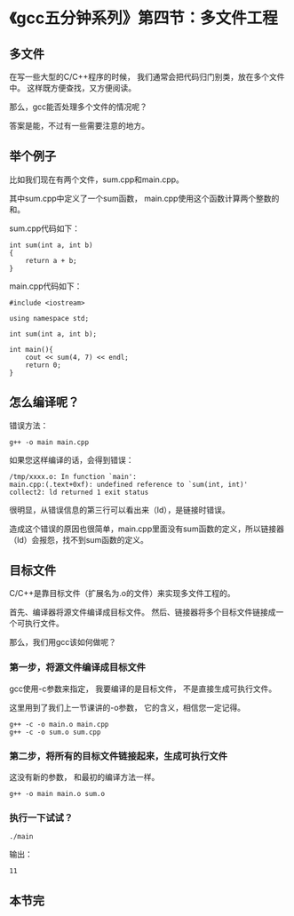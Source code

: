 # 《gcc五分钟系列》第四节：多文件工程

## 多文件

在写一些大型的C/C++程序的时候，
我们通常会把代码归门别类，放在多个文件中。
这样既方便查找，又方便阅读。

那么，gcc能否处理多个文件的情况呢？

答案是能，不过有一些需要注意的地方。

## 举个例子

比如我们现在有两个文件，sum.cpp和main.cpp。

其中sum.cpp中定义了一个sum函数，
main.cpp使用这个函数计算两个整数的和。

sum.cpp代码如下：

    int sum(int a, int b)
    {
        return a + b;
    }

main.cpp代码如下：

    #include <iostream>

    using namespace std;

    int sum(int a, int b);

    int main(){
        cout << sum(4, 7) << endl;
        return 0;
    }

## 怎么编译呢？

错误方法：

    g++ -o main main.cpp

如果您这样编译的话，会得到错误：

    /tmp/xxxx.o: In function `main':
    main.cpp:(.text+0xf): undefined reference to `sum(int, int)'
    collect2: ld returned 1 exit status

很明显，从错误信息的第三行可以看出来（ld），是链接时错误。

造成这个错误的原因也很简单，main.cpp里面没有sum函数的定义，所以链接器（ld）会报怨，找不到sum函数的定义。

## 目标文件

C/C++是靠目标文件（扩展名为.o的文件）来实现多文件工程的。

首先、编译器将源文件编译成目标文件。
然后、链接器将多个目标文件链接成一个可执行文件。

那么，我们用gcc该如何做呢？

### 第一步，将源文件编译成目标文件

gcc使用-c参数来指定，
我要编译的是目标文件，
不是直接生成可执行文件。

这里用到了我们上一节课讲的-o参数，
它的含义，相信您一定记得。

    g++ -c -o main.o main.cpp
    g++ -c -o sum.o sum.cpp

### 第二步，将所有的目标文件链接起来，生成可执行文件

这没有新的参数，
和最初的编译方法一样。

    g++ -o main main.o sum.o

### 执行一下试试？

    ./main

输出：

    11

## 本节完
